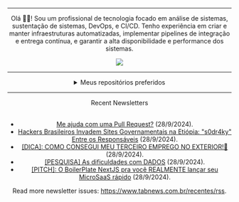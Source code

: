 <div align="center">
<hr>
<p>Olá 👋🏾! Sou um profissional de tecnologia focado em análise de sistemas, sustentação de sistemas, DevOps, e CI/CD. Tenho experiência em criar e manter infraestruturas automatizadas, implementar pipelines de integração e entrega contínua, e garantir a alta disponibilidade e performance dos sistemas.</p>
  <img src="https://media.giphy.com/media/yAGIvCiwPJn5C/giphy.gif">
<hr>
  <details>
  <summary>Meus repositórios preferidos</summary>
  <br />
  Alguns dos meus melhores repositórios:
  <br />
<br />
  <ul><li><a href=https://github.com/KubeNerd/aluratube target="_blank" rel="noopener noreferrer">KubeNerd/aluratube</a> (<b>0</b> ✨ and <b>0</b> 🍴): Aluratube - Desenvolvido durante a imersão React da Alura no final de 2022</li><li><a href=https://github.com/KubeNerd/nlw-ia target="_blank" rel="noopener noreferrer">KubeNerd/nlw-ia</a> (<b>0</b> ✨ and <b>0</b> 🍴): Projeto desenvolvido durante a NLW IA - Usando a API da OPENAI</li><li><a href=https://github.com/KubeNerd/nlw-journey-ia target="_blank" rel="noopener noreferrer">KubeNerd/nlw-journey-ia</a> (<b>0</b> ✨ and <b>0</b> 🍴): NLW IA - Agent de viagens usando python + langchain + GPT</li>
<li>More coming soon :).</li>
</ul>
  </details>
  <hr/>
    <summary>Recent Newsletters</summary>
  <br />
  <ul>
    <li><a href=https://www.tabnews.com.br/Dnllira/me-ajuda-com-uma-pull-request target="_blank" rel="noopener noreferrer">Me ajuda com uma Pull Request?</a> (28/9/2024).</li><li><a href=https://www.tabnews.com.br/dinhoin/hackers-brasileiros-invadem-sites-governamentais-na-etiopia-s0dr4ky-entre-os-responsaveis target="_blank" rel="noopener noreferrer">Hackers Brasileiros Invadem Sites Governamentais na Etiópia: "s0dr4ky" Entre os Responsáveis</a> (28/9/2024).</li><li><a href=https://www.tabnews.com.br/jovimoura/dica-como-consegui-meu-terceiro-emprego-no-exterior target="_blank" rel="noopener noreferrer">[DICA]: COMO CONSEGUI MEU TERCEIRO EMPREGO NO EXTERIOR!🚀</a> (28/9/2024).</li><li><a href=https://www.tabnews.com.br/MatheusRdss/pesquisa-startup-para-analise-de-dados target="_blank" rel="noopener noreferrer">[PESQUISA] As dificuldades com DADOS</a> (28/9/2024).</li><li><a href=https://www.tabnews.com.br/FelipeLC/pitch-o-boilerplate-nextjs-pra-voce-realmente-lancar-seu-microsaas-rapido target="_blank" rel="noopener noreferrer">[PITCH]: O BoilerPlate NextJS pra você REALMENTE lançar seu MicroSaaS rápido</a> (28/9/2024).</li>
  </ul>
<p>Read more newsletter issues: <a href="https://www.tabnews.com.br/recentes/rss">https://www.tabnews.com.br/recentes/rss</a>.</p>
  </details>
